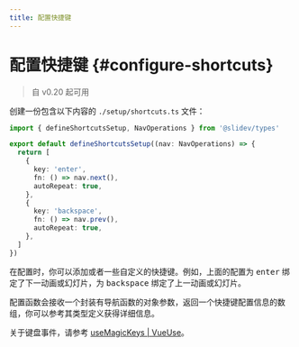 ```yaml
---
title: 配置快捷键
---
```


# 配置快捷键 {#configure-shortcuts}

> 自 v0.20 起可用

<Environment type="client" />

创建一份包含以下内容的 `./setup/shortcuts.ts` 文件：

```ts
import { defineShortcutsSetup, NavOperations } from '@slidev/types'

export default defineShortcutsSetup((nav: NavOperations) => {
  return [
    {
      key: 'enter',
      fn: () => nav.next(),
      autoRepeat: true,
    },
    {
      key: 'backspace',
      fn: () => nav.prev(),
      autoRepeat: true,
    },
  ]
})
```

在配置时，你可以添加或者一些自定义的快捷键。例如，上面的配置为 <kbd>enter</kbd> 绑定了下一动画或幻灯片，为 <kbd>backspace</kbd> 绑定了上一动画或幻灯片。

配置函数会接收一个封装有导航函数的对象参数，返回一个快捷键配置信息的数组，你可以参考其类型定义获得详细信息。

关于键盘事件，请参考 [useMagicKeys | VueUse](https://vueuse.org/core/useMagicKeys/)。
